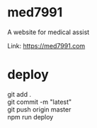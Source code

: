 # med7991
A website for medical assist <br />

Link: https://med7991.com

# deploy
git add . <br />
git commit -m "latest" <br />
git push origin master <br />
npm run deploy <br />
